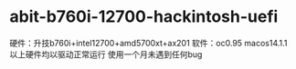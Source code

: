 # abit-b760i-12700-hackintosh-uefi
硬件：升技b760i+intel12700+amd5700xt+ax201
软件：oc0.95 macos14.1.1
以上硬件均以驱动正常运行 使用一个月未遇到任何bug
